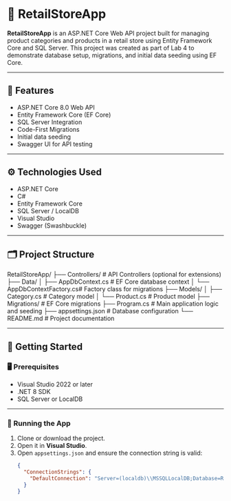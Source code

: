 ﻿# 🛒 RetailStoreApp

**RetailStoreApp** is an ASP.NET Core Web API project built for managing product categories and products in a retail store using Entity Framework Core and SQL Server. This project was created as part of Lab 4 to demonstrate database setup, migrations, and initial data seeding using EF Core.

---

## 📌 Features

- ASP.NET Core 8.0 Web API
- Entity Framework Core (EF Core)
- SQL Server Integration
- Code-First Migrations
- Initial data seeding
- Swagger UI for API testing

---

## ⚙️ Technologies Used

- ASP.NET Core
- C#
- Entity Framework Core
- SQL Server / LocalDB
- Visual Studio
- Swagger (Swashbuckle)

---

## 🗂️ Project Structure

RetailStoreApp/
├── Controllers/ # API Controllers (optional for extensions)
├── Data/
│ ├── AppDbContext.cs # EF Core database context
│ └── AppDbContextFactory.cs# Factory class for migrations
├── Models/
│ ├── Category.cs # Category model
│ └── Product.cs # Product model
├── Migrations/ # EF Core migrations
├── Program.cs # Main application logic and seeding
├── appsettings.json # Database configuration
└── README.md # Project documentation


---

## 🔧 Getting Started

### 🖥️ Prerequisites

- Visual Studio 2022 or later
- .NET 8 SDK
- SQL Server or LocalDB

---

### 🚀 Running the App

1. Clone or download the project.
2. Open it in **Visual Studio**.
3. Open `appsettings.json` and ensure the connection string is valid:
   ```json
   {
     "ConnectionStrings": {
       "DefaultConnection": "Server=(localdb)\\MSSQLLocalDB;Database=RetailStoreDb;Trusted_Connection=True;"
     }
   }


